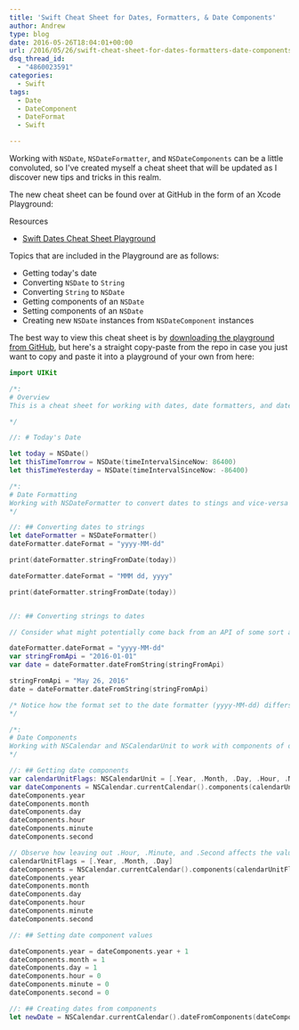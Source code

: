 ```yaml
---
title: 'Swift Cheat Sheet for Dates, Formatters, & Date Components'
author: Andrew
type: blog
date: 2016-05-26T18:04:01+00:00
url: /2016/05/26/swift-cheat-sheet-for-dates-formatters-date-components/
dsq_thread_id:
  - "4860023591"
categories:
  - Swift
tags:
  - Date
  - DateComponent
  - DateFormat
  - Swift

---
```

Working with `NSDate`, `NSDateFormatter`, and `NSDateComponents` can be a little convoluted, so I've created myself a cheat sheet that will be updated as I discover new tips and tricks in this realm.

The new cheat sheet can be found over at GitHub in the form of an Xcode Playground:

<div class="resources">
  <div class="resources-header">
    Resources
  </div>
  
  <ul class="resources-content">
    <li>
      <i class="fab fa-github fa-lg"></i> <a href="https://github.com/andrewcbancroft/SwiftDatesCheatSheet" title="Swift Dates Cheat Sheet Playground" target="_blank">Swift Dates Cheat Sheet Playground</a>
    </li>
  </ul>
</div>

Topics that are included in the Playground are as follows:

  * Getting today's date
  * Converting `NSDate` to `String`
  * Converting `String` to `NSDate`
  * Getting components of an `NSDate`
  * Setting components of an `NSDate`
  * Creating new `NSDate` instances from `NSDateComponent` instances

The best way to view this cheat sheet is by <a href="https://github.com/andrewcbancroft/SwiftDatesCheatSheet" target="_blank">downloading the playground from GitHub</a>, but here's a straight copy-paste from the repo in case you just want to copy and paste it into a playground of your own from here:

```swift
import UIKit

/*: 
# Overview
This is a cheat sheet for working with dates, date formatters, and date components.

*/

//: # Today's Date

let today = NSDate()
let thisTimeTomrrow = NSDate(timeIntervalSinceNow: 86400)
let thisTimeYesterday = NSDate(timeIntervalSinceNow: -86400)

/*: 
# Date Formatting
Working with NSDateFormatter to convert dates to stings and vice-versa
*/

//: ## Converting dates to strings
let dateFormatter = NSDateFormatter()
dateFormatter.dateFormat = "yyyy-MM-dd"

print(dateFormatter.stringFromDate(today))

dateFormatter.dateFormat = "MMM dd, yyyy"

print(dateFormatter.stringFromDate(today))


//: ## Converting strings to dates

// Consider what might potentially come back from an API of some sort and set a dateFormatter's dateFormat property appropriately...

dateFormatter.dateFormat = "yyyy-MM-dd"
var stringFromApi = "2016-01-01"
var date = dateFormatter.dateFromString(stringFromApi)

stringFromApi = "May 26, 2016"
date = dateFormatter.dateFromString(stringFromApi)

/* Notice how the format set to the date formatter (yyyy-MM-dd) differs from the format that came back from the API (MMM dd, yyyy), which resulted in `date` being nil.
*/

/*:
# Date Components
Working with NSCalendar and NSCalendarUnit to work with components of dates.
*/

//: ## Getting date components
var calendarUnitFlags: NSCalendarUnit = [.Year, .Month, .Day, .Hour, .Minute, .Second]
var dateComponents = NSCalendar.currentCalendar().components(calendarUnitFlags, fromDate: NSDate())
dateComponents.year
dateComponents.month
dateComponents.day
dateComponents.hour
dateComponents.minute
dateComponents.second

// Observe how leaving out .Hour, .Minute, and .Second affects the values of those components of a date:
calendarUnitFlags = [.Year, .Month, .Day]
dateComponents = NSCalendar.currentCalendar().components(calendarUnitFlags, fromDate: NSDate())
dateComponents.year
dateComponents.month
dateComponents.day
dateComponents.hour
dateComponents.minute
dateComponents.second

//: ## Setting date component values

dateComponents.year = dateComponents.year + 1
dateComponents.month = 1
dateComponents.day = 1
dateComponents.hour = 0
dateComponents.minute = 0
dateComponents.second = 0

//: ## Creating dates from components
let newDate = NSCalendar.currentCalendar().dateFromComponents(dateComponents)


```